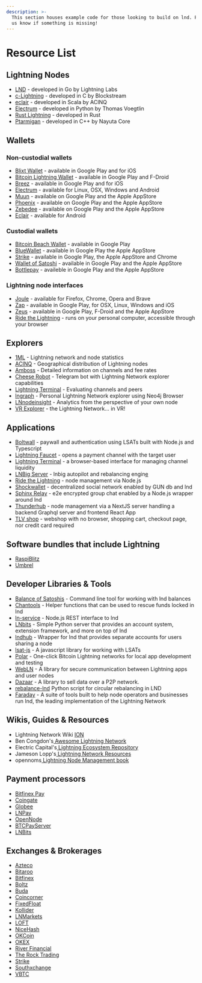 ```yaml
---
description: >-
  This section houses example code for those looking to build on lnd. Please let
  us know if something is missing!
---
```


# Resource List

## Lightning Nodes <a id="docs-internal-guid-7210ac49-7fff-7899-6ea7-d8acfa68cd8e"></a>

* [LND](https://github.com/lightningnetwork/lnd) - developed in Go by Lightning Labs
* [c-Lightning](https://github.com/ElementsProject/lightning) - developed in C by Blockstream
* [eclair](https://github.com/ACINQ/eclair) - developed in Scala by ACINQ
* [Electrum](https://electrum.org/) - developed in Python by Thomas Voegtlin
* [Rust Lightning](https://github.com/rust-bitcoin/rust-lightning) - developed in Rust
* [Ptarmigan](https://nayuta.co/) - developed in C++ by Nayuta Core

## Wallets <a id="docs-internal-guid-007ec570-7fff-eb9a-7822-aff5a5e77f17"></a>

### Non-custodial wallets

* [Blixt Wallet](https://blixtwallet.github.io/) - available in Google Play and for iOS
* [Bitcoin Lightning Wallet](https://lightning-wallet.com/) - available in Google Play and F-Droid
* [Breez](https://breez.technology/) - available in Google Play and for iOS
* [Electrum](https://electrum.org/) - available for Linux, OSX, Windows and Android
* [Muun](https://muun.com/) - available on Google Play and the Apple AppStore
* [Phoenix](https://phoenix.acinq.co/) - available on Google Play and the Apple AppStore
* [Zebedee](https://zebedee.io/) - available on Google Play and the Apple AppStore 
* [Eclair](https://github.com/ACINQ/eclair-mobile) - available for Android

### Custodial wallets

* [Bitcoin Beach Wallet](https://www.bitcoinbeach.com/) - available in Google Play
* [BlueWallet](https://github.com/BlueWallet/BlueWallet) - available in Google Play the Apple AppStore
* [Strike](https://strike.me/) - available in Google Play, the Apple AppStore and Chrome
* [Wallet of Satoshi](https://walletofsatoshi.com/) - available in Google Play and the Apple AppStore
* [Bottlepay](https://bottlepay.com/) - availeble in Google Play and the Apple AppStore

### Lightning node interfaces

* [Joule](https://lightningjoule.com/) - available for Firefox, Chrome, Opera and Brave
* [Zap](https://zaphq.io/) - available in Google Play, for OSX, Linux, Windows and iOS
* [Zeus](https://github.com/ZeusLN/zeus) - available in Google Play, F-Droid and the Apple AppStore
* [Ride the Lightning](https://github.com/Ride-The-Lightning/RTL) - runs on your personal computer, accessible through your browser

## Explorers <a id="docs-internal-guid-c8a6648f-7fff-39eb-c8cc-47fadeadad71"></a>

* [1ML](https://1ml.com/) - Lightning network and node statistics
* [ACINQ](https://explorer.acinq.co/) - Geographical distribution of Lightning nodes
* [Amboss](https://amboss.space/) - Detailed information on channels and fee rates
* [Cheese Robot](https://t.me/cheeserobot) - Telegram bot with Lightning Network explorer capabilities
* [Lightning Terminal](https://terminal.lightning.engineering/) - Evaluating channels and peers
* [lngraph](https://github.com/xsb/lngraph) - Personal Lightning Network explorer using Neo4j Browser
* [LNnodeinsight](https://lnnodeinsight.com/) - Analytics from the perspective of your own node
* [VR Explorer](https://bl.ocks.org/tyzbit/d1c83732d2767bb955125d41f5921888) - the Lightning Network... in VR!

## Applications

* [Boltwall](https://github.com/Tierion/boltwall) - paywall and authentication using LSATs built with Node.js and Typescript
* [Lightning Faucet](https://github.com/lightninglabs/lightning-faucet) - opens a payment channel with the target user
* [Lightning Terminal](https://terminal.lightning.engineering/#/) - a browser-based interface for managing channel liquidity
* [LNBig Server](https://github.com/LNBIG-COM/lnbig-server) - lnbig autopilot and rebalancing engin[e](https://github.com/apotdevin/thunderhub)
* [Ride the Lightning](https://github.com/Ride-The-Lightning/RTL) - node management via Node.js
* [Shockwallet](https://github.com/shocknet/wallet) - decentralized social network enabled by GUN db and lnd
* [Sphinx Relay](https://github.com/stakwork/sphinx-relay) - e2e encrypted group chat enabled by a Node.js wrapper around lnd
* [Thunderhub](https://github.com/apotdevin/thunderhub) - node management via a NextJS server handling a backend Graphql server and frontend React App
* [TLV shop](https://github.com/joostjager/tlvshop.com) - webshop with no browser, shopping cart, checkout page, nor credit card required

## Software bundles that include Lightning <a id="docs-internal-guid-083d9f26-7fff-e1ef-2503-fa578ae0e176"></a>

* [RaspiBlitz](https://raspiblitz.org/)
* [Umbrel](https://getumbrel.com/)

## Developer Libraries & Tools

* [Balance of Satoshis](https://github.com/alexbosworth/balanceofsatoshis) - Command line tool for working with lnd balances
* [Chantools](https://github.com/guggero/chantools) - Helper functions that can be used to rescue funds locked in lnd
* [ln-service](https://github.com/alexbosworth/ln-service) - Node.js REST interface to lnd
* [LNbits](https://github.com/lnbits/lnbits) - Simple Python server that provides an account system, extension framework, and more on top of lnd
* [lndhub](https://github.com/BlueWallet/LndHub) - Wrapper for lnd that provides separate accounts for users sharing a node
* [lsat-js](https://github.com/Tierion/lsat-js) - A javascript library for working with LSATs
* [Polar](https://github.com/jamaljsr/polar) - One-click Bitcoin Lightning networks for local app development and testing
* [WebLN](https://webln.dev/#/) - A library for secure communication between Lightning apps and user nodes
* [Dazaar](https://dazaar.com/) - A library to sell data over a P2P network.
* [rebalance-lnd](https://github.com/C-Otto/rebalance-lnd) Python script for circular rebalancing in LND
* [Faraday](https://github.com/lightninglabs/faraday) - A suite of tools built to help node operators and businesses run lnd, the leading implementation of the Lightning Network

## Wikis, Guides & Resources <a id="docs-internal-guid-8bae6cd2-7fff-ce99-f185-1c89fff98fef"></a>

* Lightning Network Wiki [ION](https://wiki.ion.radar.tech/)
* Ben Congdon's[ Awesome Lightning Network](https://github.com/bcongdon/awesome-lightning-network)
* Electric Capital's[ Lightning Ecosystem Repository](https://github.com/electric-capital/crypto-ecosystems/blob/master/data/ecosystems/l/lightning.toml)
* Jameson Lopp's[ Lightning Network Resources](https://www.lopp.net/lightning-information.html)
* opennoms[ Lightning Node Management book](https://openoms.gitbook.io/lightning-node-management/)

## Payment processors <a id="docs-internal-guid-07197fd0-7fff-b137-101f-0144b1ab593c"></a>

* [Bitfinex Pay](https://pay.bitfinex.com/)
* [Coingate](https://coingate.com/)
* [Globee](https://globee.com/)
* [LNPay](https://lnpay.co/)
* [OpenNode](https://www.opennode.com/)
* [BTCPayServer](https://docs.btcpayserver.org/)
* [LNBits](https://lnbits.org/)

## Exchanges & Brokerages <a id="docs-internal-guid-61dc5aac-7fff-f33d-b971-9056f5f24364"></a>

* [Azteco](https://azte.co/)
* [Bitaroo](https://www.bitaroo.com.au/)
* [Bitfinex](https://www.bitfinex.com/)
* [Boltz](https://boltz.exchange)
* [Buda](https://www.buda.com/)
* [Coincorner](https://www.coincorner.com/)
* [FixedFloat](https://fixedfloat.com)
* [Kollider](https://kollider.xyz/)
* [LNMarkets](https://lnmarkets.com/)
* [LOFT](https://loft.trade/)
* [NiceHash](https://www.nicehash.com/)
* [OKCoin](https://www.okcoin.com/)
* [OKEX](https://www.okex.com)
* [River Financial](https://river.com/)
* [The Rock Trading](https://www.therocktrading.com)
* [Strike](https://strike.me/)
* [Southxchange](https://main.southxchange.com/)
* [VBTC](https://vbtc.exchange/)

